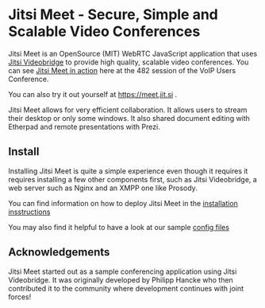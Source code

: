 Jitsi Meet - Secure, Simple and Scalable Video Conferences 
====
Jitsi Meet is an OpenSource (MIT) WebRTC JavaScript application that uses [Jitsi Videobridge](https://jitsi.org/videobridge) to provide high quality, scalable video conferences. You can see [Jitsi Meet in action](http://youtu.be/7vFUVClsNh0) here at the 482 session of the VoIP Users Conference.

You can also try it out yourself at https://meet.jit.si .

Jitsi Meet allows for very efficient collaboration. It allows users to stream their desktop or only some windows. It also shared document editing with Etherpad and remote presentations with Prezi. 

## Install

Installing Jitsi Meet is quite a simple experience even though it requires it requires installing a few other components first, such as Jitsi Videobridge, a web server such as Nginx and an XMPP one like Prosody.

You can find information on how to deploy Jitsi Meet in the [installation insstructions](https://jitsi.org/meet/deploy)

You may also find it helpful to have a look at our sample [config files](https://www.dropbox.com/sh/jgp4s8kp6xuyubr/5FACgJmqLD) 

## Acknowledgements

Jitsi Meet started out as a sample conferencing application using Jitsi Videobridge. It was originally developed by Philipp Hancke who then contributed it to the community where development continues with joint forces! 
